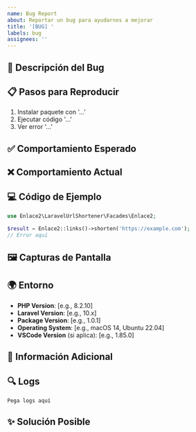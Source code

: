 ```yaml
---
name: Bug Report
about: Reportar un bug para ayudarnos a mejorar
title: '[BUG] '
labels: bug
assignees: ''
---
```


## 🐛 Descripción del Bug

<!-- Una descripción clara y concisa del bug -->

## 📋 Pasos para Reproducir

<!-- Pasos para reproducir el comportamiento -->

1. Instalar paquete con '...'
2. Ejecutar código '...'
3. Ver error '...'

## ✅ Comportamiento Esperado

<!-- Una descripción clara y concisa de lo que esperabas que sucediera -->

## ❌ Comportamiento Actual

<!-- Una descripción clara y concisa de lo que sucede actualmente -->

## 💻 Código de Ejemplo

<!-- Si es posible, proporciona código para reproducir el issue -->

```php
use Enlace2\LaravelUrlShortener\Facades\Enlace2;

$result = Enlace2::links()->shorten('https://example.com');
// Error aquí
```

## 🖼️ Capturas de Pantalla

<!-- Si aplica, añade screenshots para ayudar a explicar el problema -->

## 🌍 Entorno

<!-- Completa la siguiente información -->

- **PHP Version**: [e.g., 8.2.10]
- **Laravel Version**: [e.g., 10.x]
- **Package Version**: [e.g., 1.0.1]
- **Operating System**: [e.g., macOS 14, Ubuntu 22.04]
- **VSCode Version** (si aplica): [e.g., 1.85.0]

## 📝 Información Adicional

<!-- Añade cualquier otro contexto sobre el problema aquí -->

## 🔍 Logs

<!-- Si tienes logs relevantes, pégalos aquí -->

```
Pega logs aquí
```

## ✨ Solución Posible

<!-- Si tienes una idea de cómo solucionar el bug, compártela aquí -->
